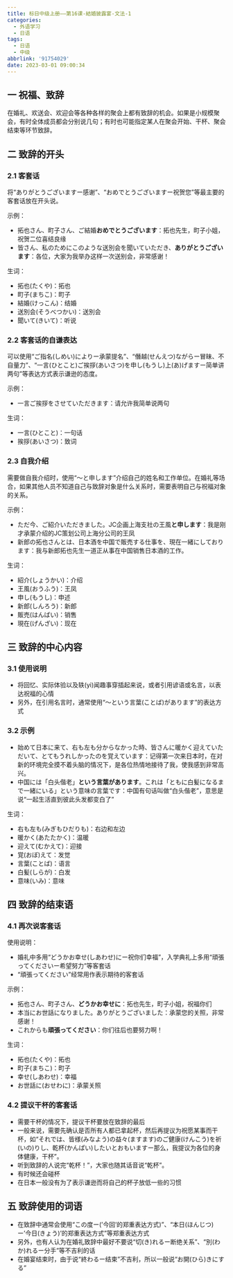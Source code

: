 ```yaml
---
title: 标日中级上册——第16课-結婚披露宴-文法-1
categories:
  - 外语学习
  - 日语
tags:
  - 日语
  - 中级
abbrlink: '91754029'
date: 2023-03-01 09:00:34
---
```

## 一 祝福、致辞

在婚礼、欢送会、欢迎会等各种各样的聚会上都有致辞的机会。如果是小规模聚会，有时全体成员都会分别说几句；有时也可能指定某人在聚会开始、干杯、聚会结束等环节致辞。

<!--more-->

## 二 致辞的开头

### 2.1 客套话

将“ありがとうございますー感谢”、“おめでとうございますー祝贺您”等最主要的客套话放在开头说。

示例：

* 拓也さん、町子さん、ご結婚**おめでとうございます**：拓也先生，町子小姐，祝贺二位喜结良缘
* 皆さん、私のためにこのような送別会を聞いていただき、**ありがとうございます**：各位，大家为我举办这样一次送别会，非常感谢！

生词：

* 拓也(たくや)：拓也
* 町子(まちこ)：町子
* 結婚(けっこん)：结婚
* 送別会(そうべつかい)：送別会
* 聞いて(きいて)：听说

### 2.2 客套话的自谦表达

可以使用“ご指名(しめい)によりー承蒙提名”、“僭越(せんえつ)ながらー冒昧、不自量力”、“一言(ひとこと)ご挨拶(あいさつ)を申し(もうし)上(あ)げますー简单讲两句”等表达方式表示谦逊的态度。

示例：

* 一言ご挨拶をさせていただきます：请允许我简单说两句

生词：

* 一言(ひとこと)：一句话
* 挨拶(あいさつ)：致词

### 2.3 自我介绍

需要做自我介绍时，使用“～と申します”介绍自己的姓名和工作单位。在婚礼等场合，如果其他人员不知道自己与致辞对象是什么关系时，需要表明自己与祝福对象的关系。

示例：

* ただ今、ご紹介いただきました。JC企画上海支社の王風**と申します**：我是刚才承蒙介绍的JC策划公司上海分公司的王凤
* 新郎の拓也さんとは、日本酒を中国で販売する仕事を、現在一緒にしております：我与新郎拓也先生一道正从事在中国销售日本酒的工作。

生词：

* 紹介(しょうかい)：介绍
* 王風(おうふう)：王凤
* 申し(もうし)：申述
* 新郎(しんろう)：新郎
* 販売(はんばい)：销售
* 現在(げんざい)：现在

## 三  致辞的中心内容

### 3.1 使用说明

* 将回忆、实际体验以及轶(yi)闻趣事穿插起来说，或者引用谚语或名言，以表达祝福的心情
* 另外，在引用名言时，通常使用“～という言葉(ことば)があります”的表达方式

### 3.2 示例

* 始めて日本に来て、右も左も分からなかった時、皆さんに暖かく迎えていただいて、とてもうれしかったのを覚えています：记得第一次来日本时，在对新的环境完全摸不着头脑的情况下，是各位热情地接待了我，使我感到非常高兴。
* 中国には「白头偕老」**という言葉があります**。これは「ともに白髪になるまで一緒にいる」という意味の言葉です：中国有句话叫做“白头偕老”，意思是说“一起生活直到彼此头发都变白了”

生词：

* 右も左も(みぎもひだりも)：右边和左边
* 暖かく(あたたかく)：温暖
* 迎えて(むかえて)：迎接
* 覚(おぼ)えて：发觉
* 言葉(ことば)：语言
* 白髪(しらが)：白发
* 意味(いみ)：意味

## 四 致辞的结束语

### 4.1 再次说客套话

使用说明：

* 婚礼中多用“どうかお幸せ(しあわせ)にー祝你们幸福”，入学典礼上多用“頑張ってくださいー希望努力”等客套话
* “頑張ってください”经常用作表示期待的客套话

示例：

* 拓也さん、町子さん、**どうかお幸せに**：拓也先生，町子小姐，祝福你们
* 本当にお世話になりました。ありがとうございました：承蒙您的关照，非常感谢！
* これからも**頑張ってください**：你们往后也要努力啊！

生词：

* 拓也(たくや)：拓也
* 町子(まちこ)：町子
* 幸せ(しあわせ)：幸福
* お世話に(おせわに)：承蒙关照

### 4.2 提议干杯的客套话

* 需要干杯的情况下，提议干杯要放在致辞的最后
* 一般来说，需要先确认是否所有人都已拿起杯，然后再提议为祝愿某事而干杯，如“それでは、皆様(みなよう)の益々(ますます)のご健康(けんこう)を祈(いの)りし、乾杯(かんぱい)したいとおもいますー那么，我提议为各位的身体健康，干杯”。
* 听到致辞的人说完“乾杯！”，大家也随其话音说“乾杯”。
* 有时候还会碰杯
* 在日本一般没有为了表示谦逊而将自己的杯子放低一些的习惯

## 五 致辞使用的词语

* 在致辞中通常会使用“この度ー(’今回’的郑重表达方式)”、“本日(ほんじつ)ー’今日(きょう)’的郑重表达方式”等郑重表达方式
* 另外，也有人认为在婚礼致辞中最好不要说“切(き)れるー断绝关系”、“別(わか)れるー分手”等不吉利的话
* 在婚宴结束时，由于说“終わるー结束”不吉利，所以一般说“お開(ひら)きにする”